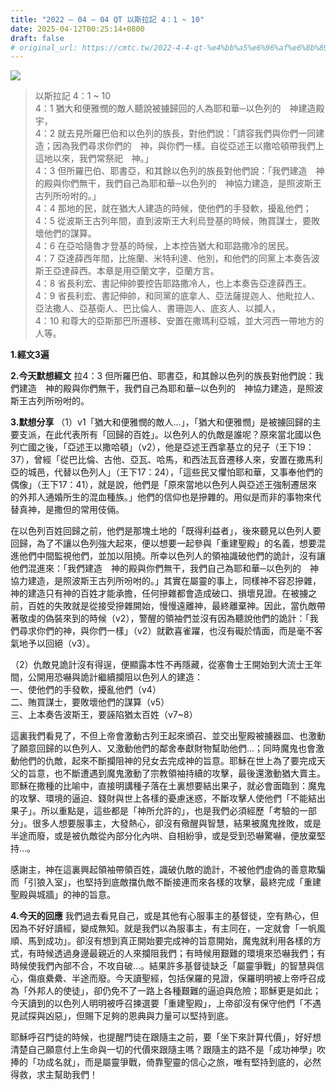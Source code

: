 ```yaml
---
title: "2022 – 04 – 04 QT 以斯拉記 4：1 ~ 10"
date: 2025-04-12T00:25:14+0800
draft: false
# original_url: https://cmtc.tw/2022-4-4-qt-%e4%bb%a5%e6%96%af%e6%8b%89%e8%a8%98-4%ef%bc%9a1-10
---
```


![](/images/qt.jpg)
> 以斯拉記 4：1 ~ 10  
> 4：1 猶大和便雅憫的敵人聽說被擄歸回的人為耶和華─以色列的　神建造殿宇，  
> 4：2 就去見所羅巴伯和以色列的族長，對他們說：「請容我們與你們一同建造；因為我們尋求你們的　神，與你們一樣。自從亞述王以撒哈頓帶我們上這地以來，我們常祭祀　神。」  
> 4：3 但所羅巴伯、耶書亞，和其餘以色列的族長對他們說：「我們建造　神的殿與你們無干，我們自己為耶和華─以色列的　神協力建造，是照波斯王古列所吩咐的。」  
> 4：4 那地的民，就在猶大人建造的時候，使他們的手發軟，擾亂他們；  
> 4：5 從波斯王古列年間，直到波斯王大利烏登基的時候，賄買謀士，要敗壞他們的謀算。  
> 4：6 在亞哈隨魯才登基的時候，上本控告猶大和耶路撒冷的居民。  
> 4：7 亞達薛西年間，比施蘭、米特利達、他別，和他們的同黨上本奏告波斯王亞達薛西。本章是用亞蘭文字，亞蘭方言。  
> 4：8 省長利宏、書記伸帥要控告耶路撒冷人，也上本奏告亞達薛西王。  
> 4：9 省長利宏、書記伸帥，和同黨的底拿人、亞法薩提迦人、他毗拉人、亞法撒人、亞基衛人、巴比倫人、書珊迦人、底亥人、以攔人，  
> 4：10 和尊大的亞斯那巴所遷移、安置在撒瑪利亞城，並大河西一帶地方的人等。

**1.經文3遍**

**2.今天默想經文**
拉4：3 但所羅巴伯、耶書亞，和其餘以色列的族長對他們說：我們建造　神的殿與你們無干，我們自己為耶和華─以色列的　神協力建造，是照波斯王古列所吩咐的。

**3.默想分享**
（1）v1「猶大和便雅憫的敵人…」，「猶大和便雅憫」是被擄回歸的主要支派，在此代表所有「回歸的百姓」。以色列人的仇敵是誰呢？原來當北國以色列亡國之後，「亞述王以撒哈頓」（v2），他是亞述王西拿基立的兒子（王下19：37），曾經「從巴比倫、古他、亞瓦、哈馬，和西法瓦音遷移人來，安置在撒馬利亞的城邑，代替以色列人」（王下17：24），「這些民又懼怕耶和華，又事奉他們的偶像」（王下17：41），就是說，他們是「原來當地以色列人與亞述王強制遷居來的外邦人通婚所生的混血種族。」他們的信仰也是摻雜的。用似是而非的事物來代替真神，是撒但的常用伎倆。

在以色列百姓回歸之前，他們是那塊土地的「既得利益者」，後來聽見以色列人要回歸，為了不讓以色列強大起來，便以想要一起參與「重建聖殿」的名義，想要混進他們中間監視他們，並加以阻撓。所幸以色列人的領袖識破他們的詭計，沒有讓他們混進來：「我們建造　神的殿與你們無干，我們自己為耶和華─以色列的　神協力建造，是照波斯王古列所吩咐的。」其實在屬靈的事上，同樣神不容忍摻雜，神的建造只有神的百姓才能承擔，任何摻雜都會造成破口、損壞見證。在被擄之前，百姓的失敗就是從接受摻雜開始，慢慢遠離神，最終離棄神。因此，當仇敵帶著敬虔的偽裝來到的時候（v2），警醒的領袖們並沒有因為聽說他們的詭計：「我們尋求你們的神，與你們一樣」（v2）就歡喜雀躍，也沒有礙於情面，而是毫不客氣地予以回絕（v3）。

（2）仇敵見詭計沒有得逞，便顯露本性不再隱藏，從塞魯士王開始到大流士王年間，公開用恐嚇與詭計繼續攔阻以色列人的建造：  
一、使他們的手發軟，擾亂他們（v4）  
二、賄買謀士，要敗壞他們的謀算（v5）  
三、上本奏告波斯王，要誣陷猶太百姓（v7\~8）

這裏我們看見了，不但上帝會激動古列王起來頒召、並交出聖殿被擄器皿、也激動了願意回歸的以色列人、又激動他們的鄰舍奉獻財物幫助他們…；同時魔鬼也會激動他們的仇敵，起來不斷攔阻神的兒女去完成神的旨意。耶穌在世上為了要完成天父的旨意，也不斷遭遇到魔鬼激動了宗教領袖持續的攻擊，最後還激動猶大賣主。耶穌在撒種的比喻中，直接明講種子落在土裏想要結出果子，就必會面臨到：魔鬼的攻擊、環境的逼迫、錢財與世上各樣的憂慮迷惑，不斷攻擊人使他們「不能結出果子」。所以重點是，這些都是「神所允許的」，也是我們必須經歷「考驗的一部分」。很多人想要服事主，大發熱心，卻沒有儆醒與智慧，結果被魔鬼挫敗，或是半途而廢，或是被仇敵從內部分化內哄、自相紛爭，或是受到恐嚇驚嚇，便放棄堅持…。

感謝主，神在這裏興起領袖帶領百姓，識破仇敵的詭計，不被他們虛偽的善意欺騙而「引狼入室」，也堅持到底敵擋仇敵不斷接連而來各樣的攻擊，最終完成「重建聖殿與城牆」的神的旨意。

**4.今天的回應**
我們過去看見自己，或是其他有心服事主的基督徒，空有熱心，但因為不好好讀經，變成無知。就是我們以為服事主，有主同在，一定就會「一帆風順、馬到成功」。卻沒有想到真正開始要完成神的旨意開始，魔鬼就利用各樣的方式，有時候透過身邊最親近的人來攔阻我們；有時候用艱難的環境來恐嚇我們；有時候使我們內部不合，不攻自破…。結果許多基督徒缺乏「屬靈爭戰」的智慧與信心，傷痕纍纍、半途而廢。今天讀聖經，包括保羅的見證，保羅明明被上帝呼召成為「外邦人的使徒」，卻仍免不了一路上各種艱難的逼迫與危險；耶穌更是如此；今天讀到的以色列人明明被呼召揀選要「重建聖殿」，上帝卻沒有保守他們「不遇見試探與凶惡」，但賜下足夠的恩典與力量可以堅持到底。

耶穌呼召門徒的時候，也提醒門徒在跟隨主之前，要「坐下來計算代價」，好好想清楚自己願意付上生命與一切的代價來跟隨主嗎？跟隨主的路不是「成功神學」吹捧的「功成名就」，而是屬靈爭戰，倚靠聖靈的信心之旅，唯有堅持到底的，必然得救，求主幫助我們！
